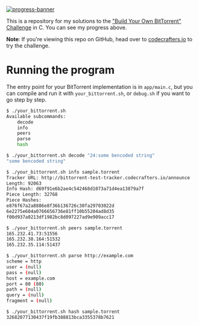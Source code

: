 [![progress-banner](https://backend.codecrafters.io/progress/bittorrent/99a7daf0-ad72-4c80-beb1-9748261c96bd)](https://app.codecrafters.io/users/codecrafters-bot?r=2qF)

This is a repository for my solutions to the
["Build Your Own BitTorrent" Challenge](https://app.codecrafters.io/courses/bittorrent/overview) in C. You can see my progress above.

**Note**: If you're viewing this repo on GitHub, head over to
[codecrafters.io](https://codecrafters.io) to try the challenge.

# Running the program

The entry point for your BitTorrent implementation is in `app/main.c`, but you can compile and run it with `your_bittorrent.sh`, or `debug.sh` if you want to go step by step.

```sh
$ ./your_bittorrent.sh
Available subcommands:
    decode
    info
    peers
    parse
    hash

$ ./your_bittorrent.sh decode "24:some bencoded string"
"some bencoded string"

$ ./your_bittorrent.sh info sample.torrent
Tracker URL: http://bittorrent-test-tracker.codecrafters.io/announce
Length: 92063
Info Hash: d69f91e6b2ae4c542468d1073a71d4ea13879a7f
Piece Length: 32768
Piece Hashes:
e876f67a2a8886e8f36b136726c30fa29703022d
6e2275e604a0766656736e81ff10b55204ad8d35
f00d937a0213df1982bc8d097227ad9e909acc17

$ ./your_bittorrent.sh peers sample.torrent
165.232.41.73:51556
165.232.38.164:51532
165.232.35.114:51437

$ ./your_bittorrent.sh parse http://example.com
scheme = http
user = (null)
pass = (null)
host = example.com
port = 80 (80)
path = (null)
query = (null)
fragment = (null)

$ ./your_bittorrent.sh hash sample.torrent
32682077130437f19fb388813bca3355378b7621
```
